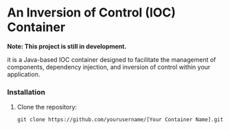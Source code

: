 # An Inversion of Control (IOC) Container

**Note: This project is still in development.**

it is a Java-based IOC container designed to facilitate the management of components, dependency injection, and inversion of control within your application.


### Installation

1. Clone the repository:

   ```shell
   git clone https://github.com/yourusername/[Your Container Name].git

